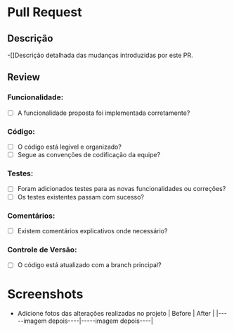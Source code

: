 # Pull Request

## Descrição
 -[]Descrição detalhada das mudanças introduzidas por este PR.

## Review

### Funcionalidade:
- [ ] A funcionalidade proposta foi implementada corretamente?

### Código:
- [ ] O código está legível e organizado?
- [ ] Segue as convenções de codificação da equipe?

### Testes:
- [ ] Foram adicionados testes para as novas funcionalidades ou correções?
- [ ] Os testes existentes passam com sucesso?

### Comentários:
- [ ] Existem comentários explicativos onde necessário?

### Controle de Versão:
- [ ] O código está atualizado com a branch principal?

# Screenshots 
- Adicione fotos das alterações realizadas no projeto
|        Before        |        After         |
|-----imagem depois----|-----imagem depois----|